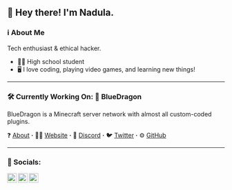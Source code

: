 ## 👋 Hey there! I'm Nadula. 
### ℹ About Me
Tech enthusiast & ethical hacker.

- 👨‍🎓 High school student
- 🖥 I love coding, playing video games, and learning new things!

---

### 🛠 Currently Working On: 🐲 BlueDragon
BlueDragon is a Minecraft server network with almost all custom-coded plugins.



❓ [About](https://bluedragonmc.com/p/about) **·**
👨‍💻 [Website](https://bluedragonmc.com) **·**
💬 [Discord](https://discord.gg/3gvSPdW) **·**
🐦 [Twitter](https://twitter.com/BDMCNetwork) **·**
⚙ [GitHub](https://github.com/BlueDragonMC)

---

### 🔌 Socials:


<a href="https://twitter.com/nadulag">
  <img align="left" width="22px" src="https://cdn.jsdelivr.net/npm/simple-icons@v3/icons/twitter.svg"/>
</a>
<a href="https://www.linkedin.com/in/nadula-gardiyehewa-0297591a1/">
  <img align="left" width="22px" src="https://cdn.jsdelivr.net/npm/simple-icons@v3/icons/linkedin.svg"/>
</a>
<a href="https://github.com/nadulag">
  <img align="left" width="22px" src="https://cdn.jsdelivr.net/npm/simple-icons@v3/icons/github.svg"/>
</a>
